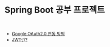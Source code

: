 # Spring Boot 공부 프로젝트

<br>

- [Google OAuth2.0 연동 방법](https://magic-acorn-b9d.notion.site/OAuth2-0-Google-1c02d6b1617c807b88e0d6c3a43f0ad2?pvs=4)
- [JWT란?](https://magic-acorn-b9d.notion.site/JWT-1bf2d6b1617c8041a2c7e2c349193fc1?pvs=4) 
